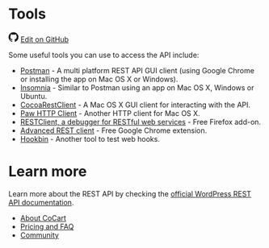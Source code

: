 # Tools #

<img src="images/github.svg" width="20" height="20" alt="GitHub Mark Logo"> [Edit on GitHub](https://github.com/co-cart/co-cart-docs/blob/master/source/includes/_tools.md)

Some useful tools you can use to access the API include:

* [Postman](https://www.getpostman.com/) - A multi platform REST API GUI client (using Google Chrome or installing the app on Mac OS X or Windows).
* [Insomnia](https://insomnia.rest/) - Similar to Postman using an app on Mac OS X, Windows or Ubuntu.
* [CocoaRestClient](https://mmattozzi.github.io/cocoa-rest-client/) - A Mac OS X GUI client for interacting with the API.
* [Paw HTTP Client](https://itunes.apple.com/us/app/paw-http-client/id584653203?mt=12) - Another HTTP client for Mac OS X.
* [RESTClient, a debugger for RESTful web services](https://addons.mozilla.org/en-US/firefox/addon/restclient/) - Free Firefox add-on.
* [Advanced REST client](https://chrome.google.com/webstore/detail/advanced-rest-client/hgmloofddffdnphfgcellkdfbfbjeloo) - Free Google Chrome extension.
* [Hookbin](https://hookbin.com/) - Another tool to test web hooks.

# Learn more #

Learn more about the REST API by checking the <a href="https://developer.wordpress.org/rest-api/" target="_blank">official WordPress REST API documentation</a>.

* [About CoCart](https://cocart.xyz/about/)
* [Pricing and FAQ](https://cocart.xyz/pro/)
* [Community](https://cocart.xyz/community/)
